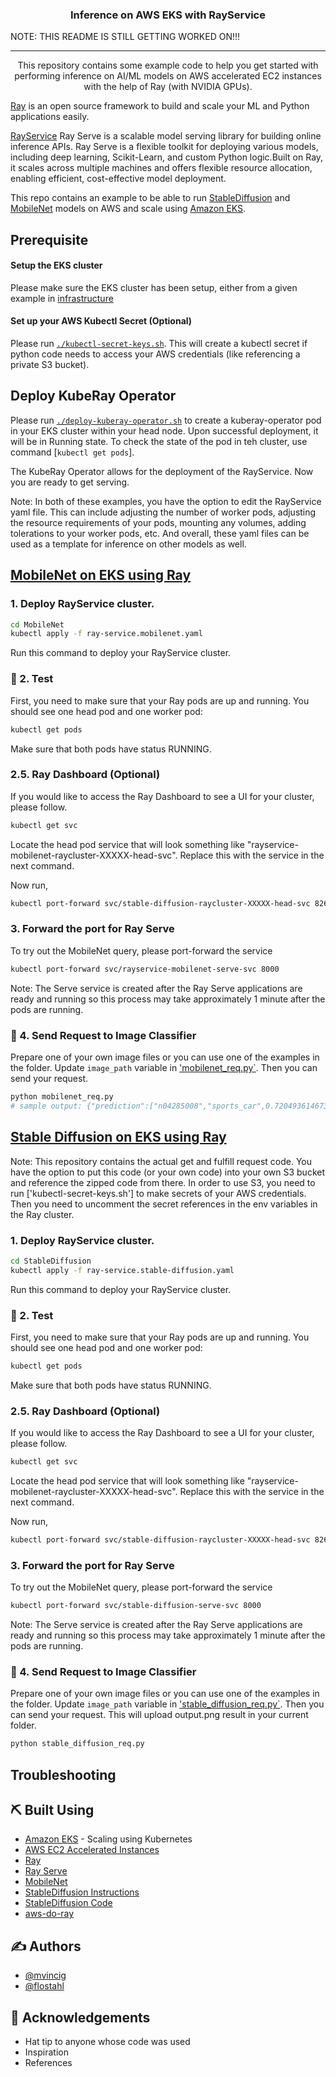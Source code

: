 <!-- <p align="center">
  <a href="" rel="noopener">
 <img width=200px height=200px src="https://i.imgur.com/6wj0hh6.jpg" alt="Project logo"></a>
</p> -->

<h3 align="center">Inference on AWS EKS with RayService</h3>
NOTE: THIS README IS STILL GETTING WORKED ON!!!

---

<p align="center"> This repository contains some example code to help you get started with performing inference on AI/ML models on AWS accelerated EC2 instances with the help of Ray (with NVIDIA GPUs). 

[Ray](https://docs.ray.io/en/master/index.html) is an open source framework to build and scale your ML and Python applications easily. 

[RayService](https://docs.ray.io/en/latest/serve/index.html) Ray Serve is a scalable model serving library for building online inference APIs. Ray Serve is a flexible toolkit for deploying various models, including deep learning, Scikit-Learn, and custom Python logic.Built on Ray, it scales across multiple machines and offers flexible resource allocation, enabling efficient, cost-effective model deployment.

This repo contains an example to be able to run [StableDiffusion](https://huggingface.co/stabilityai/stable-diffusion-2) and [MobileNet](https://arxiv.org/abs/1801.04381) models on AWS and scale using [Amazon EKS](https://docs.aws.amazon.com/eks/latest/userguide/what-is-eks.html).
</p>

## Prerequisite
#### Setup the EKS cluster
Please make sure the EKS cluster has been setup, either from a given example in [infrastructure](infrastructure)

#### Set up your AWS Kubectl Secret (Optional)
Please run [`./kubectl-secret-keys.sh`](kubectl-secret-keys.sh). This will create a kubectl secret if python code needs to access your AWS credentials (like referencing a private S3 bucket). 


## Deploy KubeRay Operator
Please run [`./deploy-kuberay-operator.sh`](deploy-kuberay-operator.sh) to create a kuberay-operator pod in your EKS cluster within your head node. Upon successful deployment, it will be in Running state. To check the state of the pod in teh cluster, use command [`kubectl get pods`]. 

The KubeRay Operator allows for the deployment of the RayService. Now you are ready to get serving. 

Note: In both of these examples, you have the option to edit the RayService yaml file. This can include adjusting the number of worker pods, adjusting the resource requirements of your pods, mounting any volumes, adding tolerations to your worker pods, etc. And overall, these yaml files can be used as a template for inference on other models as well. 

## [MobileNet on EKS using Ray](https://docs.ray.io/en/latest/cluster/kubernetes/examples/mobilenet-rayservice.html)

### 1. Deploy RayService cluster. 
```bash
cd MobileNet
kubectl apply -f ray-service.mobilenet.yaml
```
Run this command to deploy your RayService cluster.

### 🔧 2. Test

First, you need to make sure that your Ray pods are up and running. You should see one head pod and one worker pod:
```bash
kubectl get pods
```
Make sure that both pods have status RUNNING.

### 2.5. Ray Dashboard (Optional)
If you would like to access the Ray Dashboard to see a UI for your cluster, please follow.

```bash
kubectl get svc
```

Locate the head pod service that will look something like "rayservice-mobilenet-raycluster-XXXXX-head-svc". Replace this with the service in the next command. 

Now run,
```bash
kubectl port-forward svc/stable-diffusion-raycluster-XXXXX-head-svc 8265:8265
```


### 3. Forward the port for Ray Serve
To try out the MobileNet query, please port-forward the service
```bash
kubectl port-forward svc/rayservice-mobilenet-serve-svc 8000
```

Note: The Serve service is created after the Ray Serve applications are ready and running so this process may take approximately 1 minute after the pods are running. 

### 🎈 4. Send Request to Image Classifier
Prepare one of your own image files or you can use one of the examples in the folder. Update `image_path` variable in ['mobilenet_req.py`](MobileNet/mobilenet_req.py). Then you can send your request. 

```bash
python mobilenet_req.py
# sample output: {"prediction":["n04285008","sports_car",0.7204936146736145]}
```



## [Stable Diffusion on EKS using Ray](https://docs.ray.io/en/latest/cluster/kubernetes/examples/stable-diffusion-rayservice.html)


Note: This repository contains the actual get and fulfill request code. You have the option to put this code (or your own code) into your own S3 bucket and reference the zipped code from there. In order to use S3, you need to run ['kubectl-secret-keys.sh'] to make secrets of your AWS credentials. Then you need to uncomment the secret references in the env variables in the Ray cluster. 


### 1. Deploy RayService cluster. 
```bash
cd StableDiffusion
kubectl apply -f ray-service.stable-diffusion.yaml
```
Run this command to deploy your RayService cluster.

### 🔧 2. Test

First, you need to make sure that your Ray pods are up and running. You should see one head pod and one worker pod:
```bash
kubectl get pods
```
Make sure that both pods have status RUNNING.

### 2.5. Ray Dashboard (Optional)
If you would like to access the Ray Dashboard to see a UI for your cluster, please follow.

```bash
kubectl get svc
```

Locate the head pod service that will look something like "rayservice-mobilenet-raycluster-XXXXX-head-svc". Replace this with the service in the next command. 

Now run,
```bash
kubectl port-forward svc/stable-diffusion-raycluster-XXXXX-head-svc 8265:8265
```


### 3. Forward the port for Ray Serve
To try out the MobileNet query, please port-forward the service
```bash
kubectl port-forward svc/stable-diffusion-serve-svc 8000
```

Note: The Serve service is created after the Ray Serve applications are ready and running so this process may take approximately 1 minute after the pods are running. 

### 🎈 4. Send Request to Image Classifier
Prepare one of your own image files or you can use one of the examples in the folder. Update `image_path` variable in ['stable_diffusion_req.py`](StableDiffusion/stable_diffusion_req.py). Then you can send your request. This will upload output.png result in your current folder. 

```bash
python stable_diffusion_req.py
```






## Troubleshooting


## ⛏️ Built Using <a name = "built_using"></a>

- [Amazon EKS](https://docs.aws.amazon.com/eks/latest/userguide/what-is-eks.html) - Scaling using Kubernetes
- [AWS EC2 Accelerated Instances](https://aws.amazon.com/ec2/instance-types/)
- [Ray](https://www.ray.io/)
- [Ray Serve](https://docs.ray.io/en/latest/serve/index.html)
- [MobileNet](https://docs.ray.io/en/latest/cluster/kubernetes/examples/mobilenet-rayservice.html)
- [StableDiffusion Instructions](https://docs.ray.io/en/latest/cluster/kubernetes/examples/stable-diffusion-rayservice.html)
- [StableDiffusion Code](https://docs.ray.io/en/latest/serve/tutorials/stable-diffusion.html)
- [aws-do-ray](TBD)




## ✍️ Authors <a name = "authors"></a>

- [@mvincig](https://github.com/mvinci12)
- [@flostahl](https://github.com/flostahl-aws)


## 🎉 Acknowledgements <a name = "acknowledgement"></a>

- Hat tip to anyone whose code was used
- Inspiration
- References



